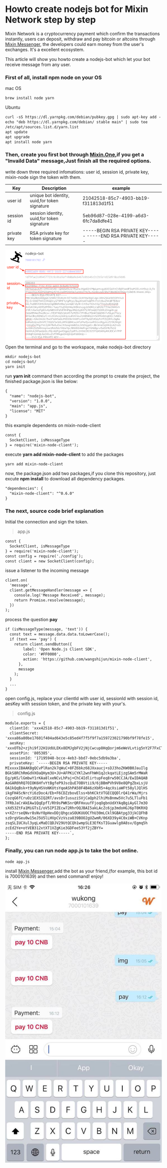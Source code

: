 # Howto create nodejs bot for Mixin Network step by step
Mixin Network is a cryptocurrency payment which confirm the transactions instantly,  users can deposit, withdraw and pay bitcoin or altcoins through [Mixin Messenger](https://mixin.one/),
the developers could earn money from the user's exchanges. It's a excellent ecosystem.

This article will show you howto create a nodejs-bot which let your bot receive message from any user.

### First of all, install npm node on your OS
mac OS
```
brew install node yarn
```

Ubuntu
```
curl -sS https://dl.yarnpkg.com/debian/pubkey.gpg | sudo apt-key add -
echo "deb https://dl.yarnpkg.com/debian/ stable main" | sudo tee /etc/apt/sources.list.d/yarn.list
apt update
apt upgrade
apt install node yarn
```


### Then, create you first bot through [Mixin.One](https://developers.mixin.one/dashboard),if you get a "Invaild Data" message,Just finish all the required options.
write down three required infomations: user id, session id, private key, mixin-node sign the token with them.

| Key | Description                                  |   example                                         |
| --- | -------------------------------------------- |  -------------------------------------------------
| user id | unique bot identity, uuid,for token signature | 21042518-85c7-4903-bb19-f311813d1f51          |
| session id | session identity, uuid,for token signature | 5eb96d87-028e-4199-a6d3-6fc7da8dfe41          |
| private key | RSA private key for token signature  | -----BEGIN RSA PRIVATE KEY----- -----END RSA PRIVATE KEY-----


![mixin_network-keys](https://github.com/wenewzhang/mixin_network-nodejs-bot/blob/master/mixin_network-keys.png)
Open the terminal and go to the workspace, make nodejs-bot directory
```
mkdir nodejs-bot
cd nodejs-bot/
yarn init
```
run **yarn init** command then according the prompt to create the project, the finished package.json is like below:
```
{
  "name": "nodejs-bot",
  "version": "1.0.0",
  "main": "app.js",
  "license": "MIT"
}
```
this example dependents on mixin-node-client
```
const {
  SocketClient, isMessageType
} = require('mixin-node-client');
```
execute **yarn add mixin-node-client** to add the packages
```
yarn add mixin-node-client
```
now, the package.json add two packages,if you clone this repository, just excute **npm install** to download all dependency packages.
```
"dependencies": {
  "mixin-node-client": "^0.6.0"
}
```

### The next, source code brief explanation
Initial the connection and sign the token.
> app.js
```
const {
  SocketClient, isMessageType
} = require('mixin-node-client');
const config = require('./config');
const client = new SocketClient(config);
```
issue a listener to the incoming message
```
client.on(
  'message',
  client.getMessageHandler(message => {
    console.log('Message Received', message);
    return Promise.resolve(message);
  })
);
```
process the question **pay**
```
if (isMessageType(message, 'text')) {
  const text = message.data.data.toLowerCase();
  if (text === 'pay') {
    return client.sendButton({
        label: 'Open Node.js Client SDK',
        color: '#FF0000',
        action: 'https://github.com/wangshijun/mixin-node-client',
      },
      message
    );
  }
  ...
}
```
open config.js, replace your clientId with user id, sessionId with session id, aesKey with session token,  and the private key with your's.
> config.js
```
module.exports = {
  clientId: 'xxx42518-85c7-4903-bb19-f311813d1f51',
  clientSecret: 'xxxa86a80be17601f404ad643e5c85ed4f7f5f9f7a159723021790bf9f78fe15',
  aesKey: 'xxxOTb2+zjhi9fJ2H1UdULEKx8EMJgbFV2jNjCwcup8HqQorjm6eWeVLvtig5nY2F7FxCTYstzVEXL8w8kFf3xvAbGUJKIxnuVkOfkkjqIE0CGa18oEf1mJYywMdJW04xeG6XPEF/o45aWSW0B69FtnzFfzYj+4egQneUR789NY=',
  assetPin: '805385',
  sessionId: '17195948-bcce-4eb3-bbd7-0ebc5db9a3ba',
  privateKey: `-----BEGIN RSA PRIVATE KEY-----
MIxxxxIBAAKBgQCvPlRan2k7qWuC+8FZ6bkz68JXxaucj+sDJ3hoZKW0B0JauIlg
BGkS8RChRmGdVXOaQHym3U+JU+AFPKiCYKl2wnFhWH1q2ckqatLEjzgSAm5rMWaR
Eg/pKS/lGmbwY1rKAa8lxeNCvLhPaj+ChC4IdlirtupFeq8rw50CCJA/EwIDAQAB
AoGAR0hRQ7OIOK6HfvYtBgfeP9JscQuE7OBVtii9/6jBBmPVh9V8e8QPgZbxLsjU
OA1kQqBsk+t9yNyHSVoNKUtsYqeAShPA50F4B46zXbR5+4qcXsiaWFt58ylJQlHS
ikgFH4ScNrcYi6zDoc4/Eb+F6CDZzbovElss+bhKCktVTGECQQDlrQ41rWa/Mjrs
CozqG6fCruOz1EXSIQ2RT/avsDrIusuziSVjCaQph2lhiMsBnmw5Vc7u5LTluFb1
7FRbJaCrAkEAw1QqEpfT/Rh9sPWKSnrQRFHxuufFjoqOgbnUdXYAqBgiAyGl7m3O
sXd53ZtFa1MiGTsI/oV5IPIZEcw72RhrOQJBAI5akLAcZc6jp3mdoHGJ6pT0KRXQ
v+XZrrseQNvr8sNvY8pHevDDjQhgcaSOUKUUOCfhU30mLCkl9GBAtpg33jkCQFhB
szDrgVGeu0w15eJ5U5lLHVpCVzVsza839BOO2gUZwmR/06XD39y4C0xiWB+CVKnp
zsqSLIUCXul3yqLxMaECQDJV29UtQCQh1wmpSLE3EfKsTIGuawlg0A8sv/Egmq5h
zcEd2Ye+otVEB312xtXT1VZgKie3GDFee53Yf2jZBYY=
-----END RSA PRIVATE KEY-----`,
};

```
### Finally, you can run **node app.js** to take the bot online.
```
node app.js
```

install [Mixin Messenger](https://mixin.one/),add the bot as your friend,(for example, this bot id is 7000101639) and then send command!
enjoy!

![mixin_messenger](https://github.com/wenewzhang/mixin_network-nodejs-bot/blob/master/mixin_messenger-bot.jpeg)
